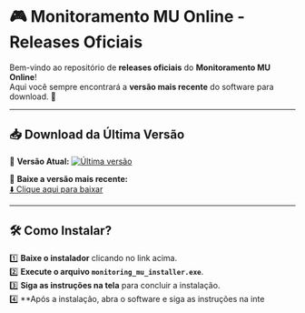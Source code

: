 # 🎮 Monitoramento MU Online - Releases Oficiais

Bem-vindo ao repositório de **releases oficiais** do **Monitoramento MU Online**!  
Aqui você sempre encontrará a **versão mais recente** do software para download. 🚀

---

## 📥 Download da Última Versão

🔹 **Versão Atual:** [![Última versão](https://img.shields.io/github/v/release/SEU_USUARIO/monitoring-mu-releases?label=Versão)](https://github.com/SEU_USUARIO/monitoring-mu-releases/releases/latest)  

📩 **Baixe a versão mais recente:**  
[⬇️ Clique aqui para baixar](https://github.com/SEU_USUARIO/monitoring-mu-releases/releases/latest/download/monitoring_mu_installer.exe)

---

## 🛠️ Como Instalar?
1️⃣ **Baixe o instalador** clicando no link acima.  
2️⃣ **Execute o arquivo `monitoring_mu_installer.exe`**.  
3️⃣ **Siga as instruções na tela** para concluir a instalação.  
4️⃣ **Após a instalação, abra o software e siga as instruções na inte
